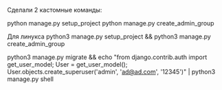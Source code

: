 Сделали 2 кастомные команды:

python manage.py setup_project
python manage.py create_admin_group

Для линукса 
python3 manage.py setup_project && python3 manage.py create_admin_group

python3 manage.py migrate && echo "from django.contrib.auth import get_user_model; User = get_user_model(); User.objects.create_superuser('admin', 'ad@ad.com', '12345')" | python3 manage.py shell